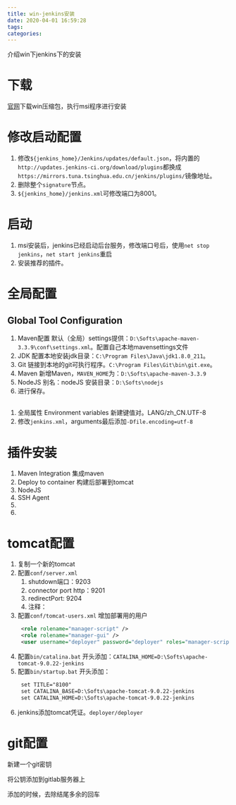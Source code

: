 ```yaml
---
title: win-jenkins安装
date: 2020-04-01 16:59:28
tags:
categories:
---
```


介绍win下jenkins下的安装
<!-- more -->

# 下载

[官网](https://jenkins.io/zh/)下载win压缩包，执行msi程序进行安装

# 修改启动配置

1. 修改`${jenkins_home}/Jenkins/updates/default.json`，将内置的`http://updates.jenkins-ci.org/download/plugins`都换成`https://mirrors.tuna.tsinghua.edu.cn/jenkins/plugins/`镜像地址。
2. 删除整个`signature`节点。
3. `${jenkins_home}/jenkins.xml`可修改端口为8001。

# 启动

1. msi安装后，jenkins已经启动后台服务，修改端口号后，使用`net stop jenkins`，`net start jenkins`重启
2. 安装推荐的插件。

#  全局配置

## Global Tool Configuration

1. Maven配置
   默认（全局）settings提供：`D:\Softs\apache-maven-3.3.9\conf\settings.xml`。配置自己本地mavensettings文件
2. JDK
   配置本地安装jdk目录：`C:\Program Files\Java\jdk1.8.0_211`。
3. Git
   链接到本地的git可执行程序。`C:\Program Files\Git\bin\git.exe`。
4. Maven
   新增Maven，`MAVEN_HOME`为：`D:\Softs\apache-maven-3.3.9`
5. NodeJS
   别名：nodeJS
   安装目录：`D:\Softs\nodejs`
6. 进行保存。

## 

1. 全局属性
   Environment variables
   新建键值对。LANG/zh_CN.UTF-8
2. 修改`jenkins.xml`，arguments最后添加`-Dfile.encoding=utf-8`

# 插件安装
1. Maven Integration
   集成maven
2. Deploy to container
   构建后部署到tomcat
3. NodeJS
4. SSH Agent
5. 
6. 

# tomcat配置

1. 复制一个新的tomcat
2. 配置`conf/server.xml`
   1. shutdown端口：9203
   2. connector port http：9201
   3. redirectPort: 9204
   4. 注释：<Connector port="8017" protocol="AJP/1.3" redirectPort="8443" />
3. 配置`conf/tomcat-users.xml`
   增加部署用的用户
   ```xml
    <role rolename="manager-script" />
    <role rolename="manager-gui" />
    <user username="deployer" password="deployer" roles="manager-script,manager-gui" />
   ```
4. 配置`bin/catalina.bat`
   开头添加：`CATALINA_HOME=D:\Softs\apache-tomcat-9.0.22-jenkins`
5. 配置`bin/startup.bat`
   开头添加：
   ```xml
    set TITLE="8100"
    set CATALINA_BASE=D:\Softs\apache-tomcat-9.0.22-jenkins
    set CATALINA_HOME=D:\Softs\apache-tomcat-9.0.22-jenkins
   ```
6. jenkins添加tomcat凭证。`deployer/deployer`

# git配置
新建一个git密钥

将公钥添加到gitlab服务器上

添加的时候，去除结尾多余的回车
